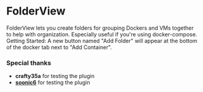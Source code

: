 # FolderView

FolderView lets you create folders for grouping Dockers and VMs together to help with organization. Especially useful if you're using docker-compose.
Getting Started: A new button named "Add Folder" will appear at the bottom of the docker tab next to "Add Container".

### Special thanks
- **crafty35a** for testing the plugin
- [**soonic6**](https://github.com/soonic6) for testing the plugin
